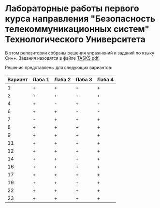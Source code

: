 # Лабораторные работы первого курса направления "Безопасность телекоммуникационных систем" Технологического Университета

В этом репозитории собраны решения упражнений и заданий по языку Си++. Задания находятся в файле [TASKS.pdf](./TASKS.pdf).

Решения представлены для следующих вариантов:

| Вариант | Лаба 1 | Лаба 2 | Лаба 3 | Лаба 4 |
| ------- | ------ | ------ | ------ | ------ |
| 1       | +      | +      | +      | +      |
| 2       | +      | +      | +      | +      |
| 4       | +      | -      | +      | -      |
| 6       | +      | +      | -      | -      |
| 7       | -      | +      | +      | +      |
| 8       | +      | +      | +      | +      |
| 9       | +      | +      | +      | +      |
| 11      | +      | +      | +      | +      |
| 12      | +      | +      | +      | +      |
| 14      | +      | +      | +      | +      |
| 16      | +      | +      | +      | +      |
| 17      | +      | +      | +      | +      |
| 19      | +      | +      | +      | +      |
| 22      | +      | +      | +      | +      |
| 23      | +      | +      | +      | +      |
